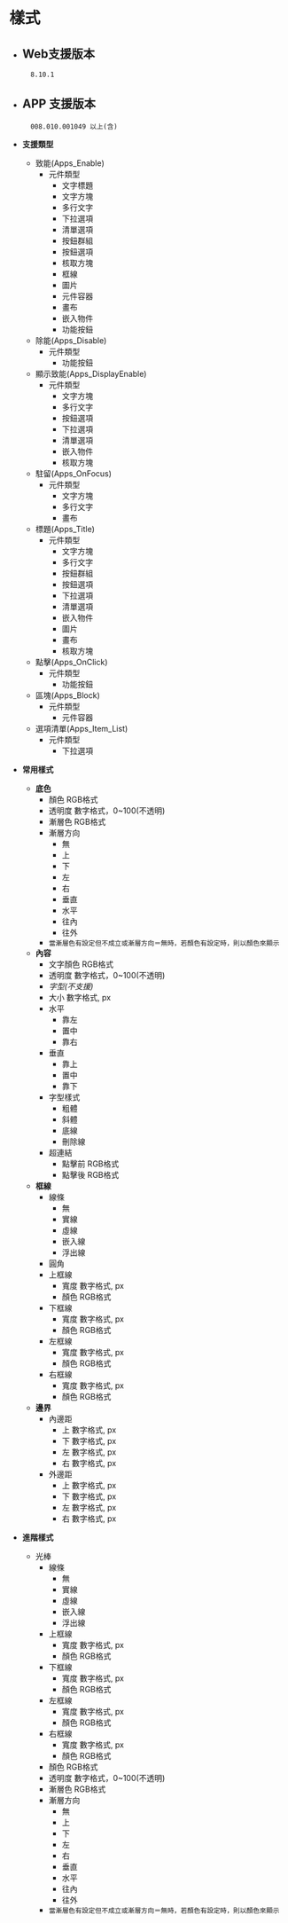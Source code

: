 # 樣式

* ## Web支援版本

        8.10.1

* ## APP 支援版本

        008.010.001049 以上(含)

* __支援類型__
  * 致能(Apps_Enable)
    * 元件類型
      * 文字標題
      * 文字方塊
      * 多行文字
      * 下拉選項
      * 清單選項
      * 按鈕群組
      * 按鈕選項
      * 核取方塊
      * 框線
      * 圖片
      * 元件容器
      * 畫布
      * 嵌入物件
      * 功能按鈕
  * 除能(Apps_Disable)
    * 元件類型
      * 功能按鈕
  * 顯示致能(Apps_DisplayEnable)
    * 元件類型
      * 文字方塊
      * 多行文字
      * 按鈕選項
      * 下拉選項
      * 清單選項
      * 嵌入物件
      * 核取方塊
  * 駐留(Apps_OnFocus)
    * 元件類型
      * 文字方塊
      * 多行文字
      * 畫布
  * 標題(Apps_Title)
    * 元件類型
      * 文字方塊
      * 多行文字
      * 按鈕群組
      * 按鈕選項
      * 下拉選項
      * 清單選項
      * 嵌入物件
      * 圖片
      * 畫布
      * 核取方塊
  * 點擊(Apps_OnClick)
    * 元件類型
      * 功能按鈕
  * 區塊(Apps_Block)
    * 元件類型
      * 元件容器
  * 選項清單(Apps_Item_List)
    * 元件類型
      * 下拉選項
* __常用樣式__
  * __底色__
    * 顏色
            RGB格式
    * 透明度
            數字格式，0~100(不透明)
    * 漸層色
            RGB格式
    * 漸層方向
      * 無
      * 上
      * 下
      * 左
      * 右
      * 垂直
      * 水平
      * 往內
      * 往外
    * `當漸層色有設定但不成立或漸層方向＝無時，若顏色有設定時，則以顏色來顯示`
  * __內容__
    * 文字顏色
            RGB格式
    * 透明度
            數字格式，0~100(不透明)
    * _字型(不支援)_
    * 大小
            數字格式, px
    * 水平
      * 靠左
      * 置中
      * 靠右
    * 垂直
      * 靠上
      * 置中
      * 靠下
    * 字型樣式
      * 粗體
      * 斜體
      * 底線
      * 刪除線
    * 超連結
      * 點擊前
            RGB格式
      * 點擊後
            RGB格式
  * __框線__
    * 線條
      * 無
      * 實線
      * 虛線
      * 嵌入線
      * 浮出線
    * 圓角
    * 上框線
      * 寬度
            數字格式, px
      * 顏色
            RGB格式
    * 下框線
      * 寬度
            數字格式, px
      * 顏色
            RGB格式
    * 左框線
      * 寬度
            數字格式, px
      * 顏色
            RGB格式
    * 右框線
      * 寬度
            數字格式, px
      * 顏色
            RGB格式
  * __邊界__
    * 內邊距
      * 上
            數字格式, px
      * 下
            數字格式, px
      * 左
            數字格式, px
      * 右
            數字格式, px
    * 外邊距
      * 上
            數字格式, px
      * 下
            數字格式, px
      * 左
            數字格式, px
      * 右
            數字格式, px
* __進階樣式__
  * 光棒
    * 線條
      * 無
      * 實線
      * 虛線
      * 嵌入線
      * 浮出線
    * 上框線
      * 寬度
            數字格式, px
      * 顏色
            RGB格式
    * 下框線
      * 寬度
            數字格式, px
      * 顏色
            RGB格式
    * 左框線
      * 寬度
            數字格式, px
      * 顏色
            RGB格式
    * 右框線
      * 寬度
            數字格式, px
      * 顏色
            RGB格式
    * 顏色
        RGB格式
    * 透明度
        數字格式，0~100(不透明)
    * 漸層色
        RGB格式
    * 漸層方向
      * 無
      * 上
      * 下
      * 左
      * 右
      * 垂直
      * 水平
      * 往內
      * 往外
    * `當漸層色有設定但不成立或漸層方向＝無時，若顏色有設定時，則以顏色來顯示`
